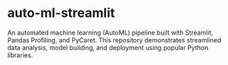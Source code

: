 # auto-ml-streamlit
 An automated machine learning (AutoML) pipeline built with Streamlit, Pandas Profiling, and PyCaret. This repository demonstrates streamlined data analysis, model building, and deployment using popular Python libraries.
